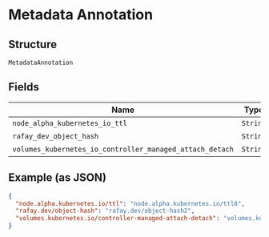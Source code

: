 
# Metadata Annotation

## Structure

`MetadataAnnotation`

## Fields

| Name | Type | Tags | Description |
|  --- | --- | --- | --- |
| `node_alpha_kubernetes_io_ttl` | `String` | Optional | - |
| `rafay_dev_object_hash` | `String` | Optional | - |
| `volumes_kubernetes_io_controller_managed_attach_detach` | `String` | Optional | - |

## Example (as JSON)

```json
{
  "node.alpha.kubernetes.io/ttl": "node.alpha.kubernetes.io/ttl8",
  "rafay.dev/object-hash": "rafay.dev/object-hash2",
  "volumes.kubernetes.io/controller-managed-attach-detach": "volumes.kubernetes.io/controller-managed-attach-detach0"
}
```

